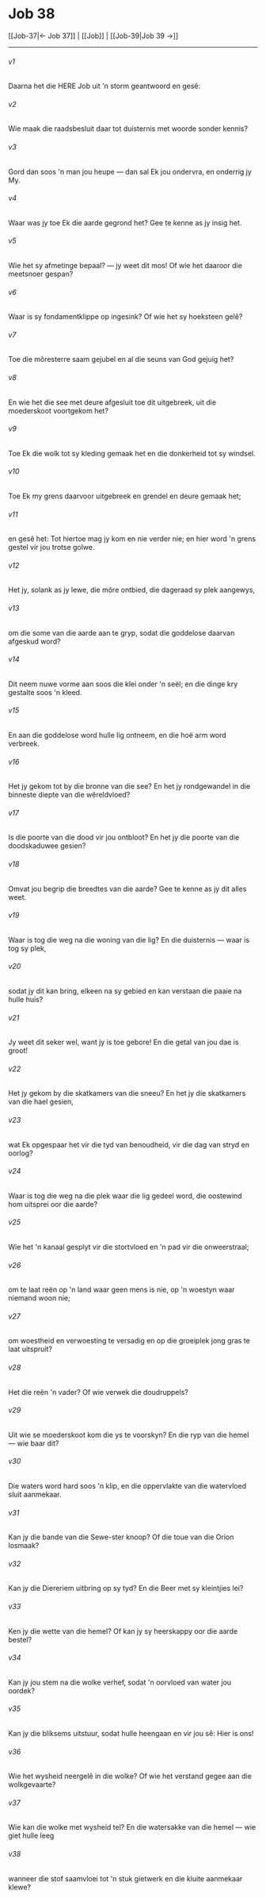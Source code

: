 # Job 38

[[Job-37|← Job 37]] | [[Job]] | [[Job-39|Job 39 →]]
***

###### v1
Daarna het die HERE Job uit 'n storm geantwoord en gesê: 
###### v2
Wie maak die raadsbesluit daar tot duisternis met woorde sonder kennis? 
###### v3
Gord dan soos 'n man jou heupe — dan sal Ek jou ondervra, en onderrig jy My. 
###### v4
Waar was jy toe Ek die aarde gegrond het? Gee te kenne as jy insig het. 
###### v5
Wie het sy afmetinge bepaal? — jy weet dit mos! Of wie het daaroor die meetsnoer gespan? 
###### v6
Waar is sy fondamentklippe op ingesink? Of wie het sy hoeksteen gelê? 
###### v7
Toe die môresterre saam gejubel en al die seuns van God gejuig het? 
###### v8
En wie het die see met deure afgesluit toe dit uitgebreek, uit die moederskoot voortgekom het? 
###### v9
Toe Ek die wolk tot sy kleding gemaak het en die donkerheid tot sy windsel. 
###### v10
Toe Ek my grens daarvoor uitgebreek en grendel en deure gemaak het; 
###### v11
en gesê het: Tot hiertoe mag jy kom en nie verder nie; en hier word 'n grens gestel vir jou trotse golwe. 
###### v12
Het jy, solank as jy lewe, die môre ontbied, die dageraad sy plek aangewys, 
###### v13
om die some van die aarde aan te gryp, sodat die goddelose daarvan afgeskud word? 
###### v14
Dit neem nuwe vorme aan soos die klei onder 'n seël; en die dinge kry gestalte soos 'n kleed. 
###### v15
En aan die goddelose word hulle lig ontneem, en die hoë arm word verbreek. 
###### v16
Het jy gekom tot by die bronne van die see? En het jy rondgewandel in die binneste diepte van die wêreldvloed? 
###### v17
Is die poorte van die dood vir jou ontbloot? En het jy die poorte van die doodskaduwee gesien? 
###### v18
Omvat jou begrip die breedtes van die aarde? Gee te kenne as jy dit alles weet. 
###### v19
Waar is tog die weg na die woning van die lig? En die duisternis — waar is tog sy plek, 
###### v20
sodat jy dit kan bring, elkeen na sy gebied en kan verstaan die paaie na hulle huis? 
###### v21
Jy weet dit seker wel, want jy is toe gebore! En die getal van jou dae is groot! 
###### v22
Het jy gekom by die skatkamers van die sneeu? En het jy die skatkamers van die hael gesien, 
###### v23
wat Ek opgespaar het vir die tyd van benoudheid, vir die dag van stryd en oorlog? 
###### v24
Waar is tog die weg na die plek waar die lig gedeel word, die oostewind hom uitsprei oor die aarde? 
###### v25
Wie het 'n kanaal gesplyt vir die stortvloed en 'n pad vir die onweerstraal; 
###### v26
om te laat reën op 'n land waar geen mens is nie, op 'n woestyn waar niemand woon nie; 
###### v27
om woestheid en verwoesting te versadig en op die groeiplek jong gras te laat uitspruit? 
###### v28
Het die reën 'n vader? Of wie verwek die doudruppels? 
###### v29
Uit wie se moederskoot kom die ys te voorskyn? En die ryp van die hemel — wie baar dit? 
###### v30
Die waters word hard soos 'n klip, en die oppervlakte van die watervloed sluit aanmekaar. 
###### v31
Kan jy die bande van die Sewe-ster knoop? Of die toue van die Oríon losmaak? 
###### v32
Kan jy die Diereriem uitbring op sy tyd? En die Beer met sy kleintjies lei? 
###### v33
Ken jy die wette van die hemel? Of kan jy sy heerskappy oor die aarde bestel? 
###### v34
Kan jy jou stem na die wolke verhef, sodat 'n oorvloed van water jou oordek? 
###### v35
Kan jy die bliksems uitstuur, sodat hulle heengaan en vir jou sê: Hier is ons! 
###### v36
Wie het wysheid neergelê in die wolke? Of wie het verstand gegee aan die wolkgevaarte? 
###### v37
Wie kan die wolke met wysheid tel? En die watersakke van die hemel — wie giet hulle leeg 
###### v38
wanneer die stof saamvloei tot 'n stuk gietwerk en die kluite aanmekaar klewe? 

